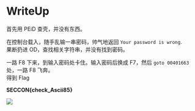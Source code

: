 # WriteUp

首先用 PEiD 查壳，并没有东西。

在控制台载入，随手乱输一串密码，帅气地返回 `Your password is wrong`.  
果断扔进 OD，查找相关字符串，并没有找到密码。

一路 F8 下来，到输入密码处卡住。输入密码后换成 F7，然后 `goto 00401663` 处，一路 F8 飞奔。  
得到 Flag

**SECCON{check_Ascii85}**

![](https://ws2.sinaimg.cn/large/a15b4afejw1famygslv13j21am0pa0zc)
